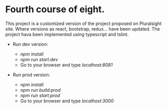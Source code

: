 # Fourth course of eight.
This project is a customized version of the project proposed on Pluralsight site. Where versions as react, bootstrap, redux... have been updated.
The project hava been implemented using typescript and tslint.
* Run dev version:
    * *npm install*
    * *npm run start:dev*
    * Go to your browser and type *localhost:8081*

* Run prod version:
    * *npm install*
    * *npm run build:prod*
    * *npm run start:prod*
    * Go to your browser and type *localhost:3000*